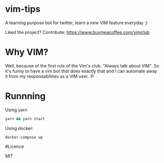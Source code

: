 # vim-tips

A learning purpose bot for twitter, learn a new VIM feature everyday :)

Liked the project? Contribute:
https://www.buymeacoffee.com/vimclub

# Why VIM?

Well, because of the first rule of the Vim's club. "Always talk about VIM". So
it's funny to have a vim bot that does exactly that and I can automate away it
from my responsabilities as a VIM user. :P

# Runnning

Using yarn
```bash
yarn && yarn start
```

Using docker:
```
docker-compose up
```

#Licence

MIT
